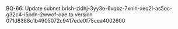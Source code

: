 BQ-66: Update subnet brlsh-zidhj-3yy3e-6vqbz-7xnih-xeq2l-as5oc-g32c4-i5pdn-2wwof-oae to version 071d8388c1b4905072c9417ede0f75cea4002600
